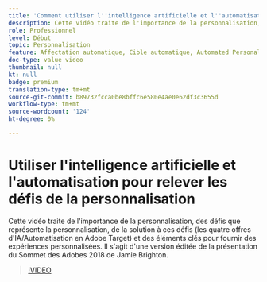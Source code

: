 ```yaml
---
title: 'Comment utiliser l''intelligence artificielle et l''automatisation pour relever les défis de la personnalisation '
description: Cette vidéo traite de l'importance de la personnalisation, des défis que représente la personnalisation, de la solution à ces défis (les quatre offres d'IA/Automatisation en Adobe Target) et des éléments clés pour fournir des expériences personnalisées. Il s'agit d'une version éditée de la présentation du Sommet des Adobes 2018 de Jamie Brighton.
role: Professionnel
level: Début
topic: Personnalisation
feature: Affectation automatique, Cible automatique, Automated Personalization
doc-type: value video
thumbnail: null
kt: null
badge: premium
translation-type: tm+mt
source-git-commit: b89732fcca0be8bffc6e580e4ae0e62df3c3655d
workflow-type: tm+mt
source-wordcount: '124'
ht-degree: 0%

---
```



# Utiliser l&#39;intelligence artificielle et l&#39;automatisation pour relever les défis de la personnalisation

Cette vidéo traite de l&#39;importance de la personnalisation, des défis que représente la personnalisation, de la solution à ces défis (les quatre offres d&#39;IA/Automatisation en Adobe Target) et des éléments clés pour fournir des expériences personnalisées. Il s&#39;agit d&#39;une version éditée de la présentation du Sommet des Adobes 2018 de Jamie Brighton.

>[!VIDEO](https://video.tv.adobe.com/v/25440/?quality=12)